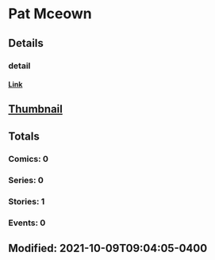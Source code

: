 # Pat  Mceown 
## Details
### detail
#### [Link](http://marvel.com/comics/creators/14327/pat_mceown?utm_campaign=apiRef&utm_source=225578a89fc76f3d20fbffda5d17a88d)
## [Thumbnail](http://i.annihil.us/u/prod/marvel/i/mg/b/40/image_not_available.jpg)
## Totals
### Comics: 0
### Series: 0
### Stories: 1
### Events: 0
## Modified: 2021-10-09T09:04:05-0400